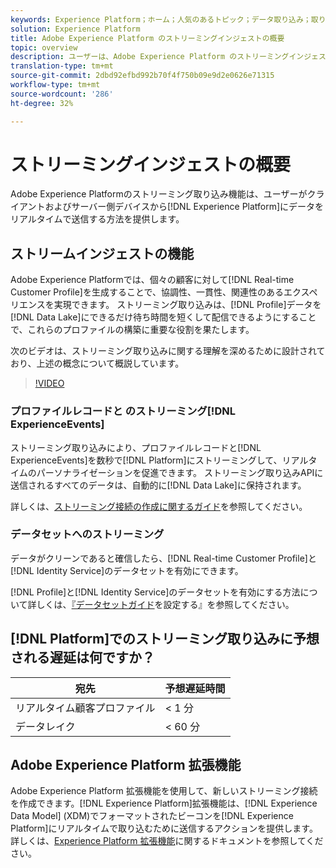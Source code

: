 ```yaml
---
keywords: Experience Platform；ホーム；人気のあるトピック；データ取り込み；取り込んだデータ；ストリーミング；概要；ストリーミング取り込み；待ち時間；ストリーミング待ち時間；
solution: Experience Platform
title: Adobe Experience Platform のストリーミングインジェストの概要
topic: overview
description: ユーザーは、Adobe Experience Platform のストリーミングインジェストを使用して、クライアントおよびサーバー側のデバイスから Experience Platform にリアルタイムでデータを送信することができます。
translation-type: tm+mt
source-git-commit: 2dbd92efbd992b70f4f750b09e9d2e0626e71315
workflow-type: tm+mt
source-wordcount: '286'
ht-degree: 32%

---
```



# ストリーミングインジェストの概要

Adobe Experience Platformのストリーミング取り込み機能は、ユーザーがクライアントおよびサーバー側デバイスから[!DNL Experience Platform]にデータをリアルタイムで送信する方法を提供します。

## ストリームインジェストの機能

Adobe Experience Platformでは、個々の顧客に対して[!DNL Real-time Customer Profile]を生成することで、協調性、一貫性、関連性のあるエクスペリエンスを実現できます。 ストリーミング取り込みは、[!DNL Profile]データを[!DNL Data Lake]にできるだけ待ち時間を短くして配信できるようにすることで、これらのプロファイルの構築に重要な役割を果たします。

次のビデオは、ストリーミング取り込みに関する理解を深めるために設計されており、上述の概念について概説しています。

>[!VIDEO](https://video.tv.adobe.com/v/28425?quality=12&learn=on)

### プロファイルレコードと のストリーミング[!DNL ExperienceEvents]

ストリーミング取り込みにより、プロファイルレコードと[!DNL ExperienceEvents]を数秒で[!DNL Platform]にストリーミングして、リアルタイムのパーソナライゼーションを促進できます。 ストリーミング取り込みAPIに送信されるすべてのデータは、自動的に[!DNL Data Lake]に保持されます。

詳しくは、[ストリーミング接続の作成に関するガイド](../tutorials/create-streaming-connection.md)を参照してください。

### データセットへのストリーミング

データがクリーンであると確信したら、[!DNL Real-time Customer Profile]と[!DNL Identity Service]のデータセットを有効にできます。

[!DNL Profile]と[!DNL Identity Service]のデータセットを有効にする方法について詳しくは、[『データセットガイド](../../profile/tutorials/dataset-configuration.md)を設定する』を参照してください。

## [!DNL Platform]でのストリーミング取り込みに予想される遅延は何ですか？

| 宛先 | 予想遅延時間 |
| --------- | ---------------- |
| リアルタイム顧客プロファイル | &lt; 1 分 |
| データレイク | &lt; 60 分 |

## Adobe Experience Platform 拡張機能

Adobe Experience Platform 拡張機能を使用して、新しいストリーミング接続を作成できます。[!DNL Experience Platform]拡張機能は、[!DNL Experience Data Model] (XDM)でフォーマットされたビーコンを[!DNL Experience Platform]にリアルタイムで取り込むために送信するアクションを提供します。 詳しくは、[Experience Platform 拡張機能](https://experienceleague.adobe.com/docs/launch/using/extensions-ref/adobe-extension/adobe-experience-platform-extension.html)に関するドキュメントを参照してください。